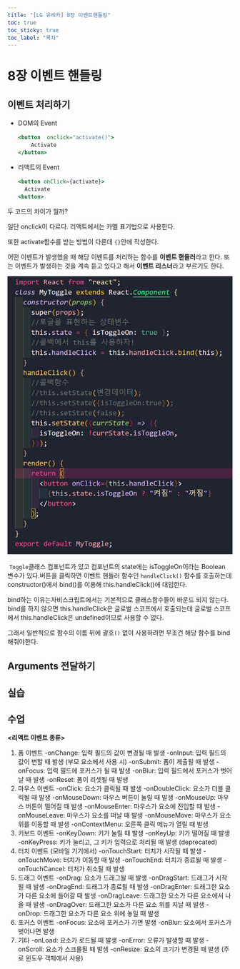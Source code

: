 ```yaml
---
title: "[LG 유레카] 8장 이벤트핸들링"
toc: true
toc_sticky: true
toc_label: "목차"
---
```


# 8장 이벤트 핸들링

## 이벤트 처리하기

- DOM의 Event

  ```jsx
  <button  onclick="activate()">
      Activate
  </button>
  ```

- 리액트의 Event

  ```jsx
  <button onClick={activate}>
  	Activate
  <button>
  ```

두 코드의 차이가 뭘까?

일단 onclick이 다르다. 리액트에서는 카멜 표기법으로 사용한다.

또한 activate함수를 받는 방법이 다른데 `{}`안에 작성한다.

어떤 이벤트가 발생했을 때 해당 이벤트를 처리하는 함수를 <span class="hlm">**이벤트 핸들러**</span>라고 한다. 또는 이벤트가 발생하는 것을 계속 듣고 있다고 해서 <span class="hlm"> **이벤트 리스너**</span>라고 부르기도 한다.

​	<img src="/../../images/2024-08-13-이벤트핸들링/image-20240813130903435.png" alt="image-20240813130903435" style="zoom:67%;" />

​	`Toggle`클래스 컴포넌트가 있고 컴포넌트의 state에는 isToggleOn이라는 Boolean 변수가 있다.버튼을 클릭하면 이벤트 핸들러 함수인 `handleClick()` 함수를 호출하는데 constructor()에서 bind()를 이용해 this.handleClick()에 대입한다.

bind하는 이유는자비스크립트에서는 기본적으로 클래스함수들이 바운드 되지 않는다. bind를 하지 않으면 this.handleClick은 글로벌 스코프에서 호출되는데 글로벌 스코프에서 this.handleClick은 undefined이므로 사용할 수 없다. 

그래서 일반적으로 함수의 이름 뒤에 괄호`()` 없이 사용하려면 무조건 해당 함수를 bind해줘야한다. 

## Arguments  전달하기

## 실습

## 수업

**<리액트 이벤트 종류>**

1. 폼 이벤트
   -onChange: 입력 필드의 값이 변경될 때 발생
   -onInput: 입력 필드의 값이 변할 때 발생 (부모 요소에서 사용 시)
   -onSubmit: 폼이 제출될 때 발생
   -onFocus: 입력 필드에 포커스가 될 때 발생
   -onBlur: 입력 필드에서 포커스가 벗어날 때 발생
   -onReset: 폼이 리셋될 때 발생
2. 마우스 이벤트
   -onClick: 요소가 클릭될 때 발생
   -onDoubleClick: 요소가 더블 클릭될 때 발생
   -onMouseDown: 마우스 버튼이 눌릴 때 발생
   -onMouseUp: 마우스 버튼이 떨어질 때 발생
   -onMouseEnter: 마우스가 요소에 진입할 때 발생
   -onMouseLeave: 마우스가 요소를 떠날 때 발생
   -onMouseMove: 마우스가 요소 위를 이동할 때 발생
   -onContextMenu: 오른쪽 클릭 메뉴가 열릴 때 발생
3. 키보드 이벤트
   -onKeyDown: 키가 눌릴 때 발생
   -onKeyUp: 키가 떨어질 때 발생
   -onKeyPress: 키가 눌리고, 그 키가 입력으로 처리될 때 발생 (deprecated)
4. 터치 이벤트 (모바일 기기에서)
   -onTouchStart: 터치가 시작될 때 발생
   -onTouchMove: 터치가 이동할 때 발생
   -onTouchEnd: 터치가 종료될 때 발생
   -onTouchCancel: 터치가 취소될 때 발생
5. 드래그 이벤트
   -onDrag: 요소가 드래그될 때 발생
   -onDragStart: 드래그가 시작될 때 발생
   -onDragEnd: 드래그가 종료될 때 발생
   -onDragEnter: 드래그한 요소가 다른 요소에 들어갈 때 발생
   -onDragLeave: 드래그한 요소가 다른 요소에서 나올 때 발생
   -onDragOver: 드래그한 요소가 다른 요소 위를 지날 때 발생
   -onDrop: 드래그한 요소가 다른 요소 위에 놓일 때 발생
6. 포커스 이벤트
   -onFocus: 요소에 포커스가 가면 발생
   -onBlur: 요소에서 포커스가 벗어나면 발생
7. 기타
   -onLoad: 요소가 로드될 때 발생
   -onError: 오류가 발생할 때 발생
   -onScroll: 요소가 스크롤될 때 발생
   -onResize: 요소의 크기가 변경될 때 발생 (주로 윈도우 객체에서 사용)
